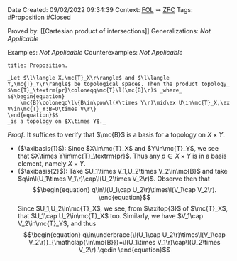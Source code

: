 <br />
<br />

Date Created: 09/02/2022 09:34:39
Context: [$\textrm{FOL}$](obsidian://open?file=First%20Order%20Logic)$\,\,\rightsquigarrow\,\,$[$\textrm{ZFC}$](obsidian://open?file=Zermelo-Fraenkel%20Set%20Theory%20with%20Choice)
Tags: #Proposition #Closed 

Proved by: [[Cartesian product of intersections]]
Generalizations: _Not Applicable_

Examples: _Not Applicable_
Counterexamples: _Not Applicable_

``` ad-Proposition
title: Proposition.

_Let $\l\langle X,\mc{T}_X\r\rangle$ and $\l\langle Y,\mc{T}_Y\r\rangle$ be topological spaces. Then the product topology_ $\mc{T}_\textrm{pr}\coloneqq\mc{T}\l(\mc{B}\r)$ _where_
$$\begin{equation}
    \mc{B}\coloneqq\l\{B\in\pow\l(X\times Y\r)\mid\ex U\in\mc{T}_X,\ex V\in\mc{T}_Y:B=U\times V\r\}
\end{equation}$$
_is a topology on $X\times Y$._

```

_Proof_. It suffices to verify that $\mc{B}$ is a basis for a topology on $X\times Y$.
* ($\axibasis{1}$): Since $X\in\mc{T}_X$ and $Y\in\mc{T}_Y$, we see that $X\times Y\in\mc{T}_\textrm{pr}$. Thus any $p\in X\times Y$ is in a basis element, namely $X\times Y$.
* ($\axibasis{2}$): Take $U_1\times V_1,U_2\times V_2\in\mc{B}$ and take $q\in\l(U_1\times V_1\r)\cap\l(U_2\times V_2\r)$. Observe then that
$$\begin{equation}
    q\in\l(U_1\cap U_2\r)\times\l(V_1\cap V_2\r).
\end{equation}$$
Since $U_1,U_2\in\mc{T}_X$, we see, from $\axitop{3}$ of $\mc{T}_X$, that $U_1\cap U_2\in\mc{T}_X$ too. Similarly, we have $V_1\cap V_2\in\mc{T}_Y$, and thus 
$$\begin{equation}
    q\in\underbrace{\l(U_1\cap U_2\r)\times\l(V_1\cap V_2\r)}_{\mathclap{\in\mc{B}}}=\l(U_1\times V_1\r)\cap\l(U_2\times V_2\r).\qedin
\end{equation}$$
